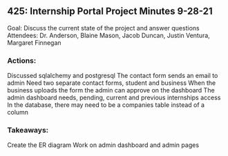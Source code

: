 ## 425: Internship Portal Project Minutes 9-28-21

Goal: Discuss the current state of the project and answer questions
Attendees: Dr. Anderson, Blaine Mason, Jacob Duncan, Justin Ventura, Margaret Finnegan

### Actions:

Discussed sqlalchemy and postgresql
The contact form sends an email to admin
Need two separate contact forms, student and business
When the business uploads the form the admin can approve on the dashboard
The admin dashboard needs, pending, current and previous internships access
In the database, there may need to be a companies table instead of a column

### Takeaways:

Create the ER diagram
Work on admin dashboard and admin pages
